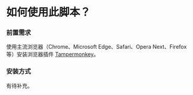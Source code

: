 # 如何使用此脚本？

### 前置需求

使用主流浏览器（Chrome、Microsoft Edge、Safari、Opera Next、Firefox 等）安装浏览器插件 [Tampermonkey](https://www.tampermonkey.net/)。

### 安装方式

有待补充。


<!--

yarn add webpack webpack-cli --dev

touch webpack.config.js

yarn add typescript ts-loader --dev

yarn add clean-webpack-plugin --dev

yarn add eslint-config-prettier prettier --dev

-->
